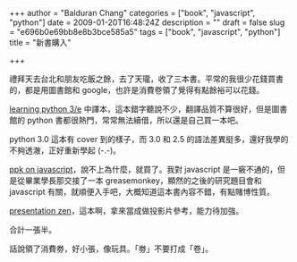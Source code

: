 +++
author = "Balduran Chang"
categories = ["book", "javascript", "python"]
date = 2009-01-20T16:48:24Z
description = ""
draft = false
slug = "e696b0e69bb8e8b3bce585a5"
tags = ["book", "javascript", "python"]
title = "新書購入"

+++


禮拜天去台北和朋友吃飯之餘，去了天瓏，收了三本書。平常的我很少花錢買書的，都是用圖書館和 google，也許是消費卷領了覺得有點餘裕可以花錢。

[learning python 3/e](http://www.amazon.com/Learning-Python-3rd-Mark-Lutz/dp/0596513984) 中譯本，這本錯字聽說不少，翻譯品質不算很好，但是圖書館的 python 書都很熱門，常常無法續借，所以還是自己買一本吧。

python 3.0 這本有 cover 到的樣子，而 3.0 和 2.5 的語法差異挺多，還好我學的不夠透澈，正好重新學起 (-.-)。

[ppk on javascript](http://www.quirksmode.org/book/)，說不上為什麼，就買了。我對 javascript 是一竅不通的，但是從畢業學長那交接了一本 greasemonkey，顯然的之後的研究題目會和 javascript 有關，就順便入手吧，大概知道這本書內容不錯，有點賭博性質。

[presentation zen](http://www.presentationzen.com/)，這本啊，拿來當成做投影片參考，能力待加強。

合計一張半。

話說領了消費劵，好小張，像玩具。「劵」不要打成「卷」。

